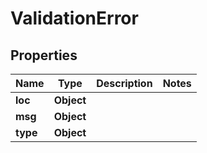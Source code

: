 

# ValidationError


## Properties

| Name | Type | Description | Notes |
|------------ | ------------- | ------------- | -------------|
|**loc** | **Object** |  |  |
|**msg** | **Object** |  |  |
|**type** | **Object** |  |  |



